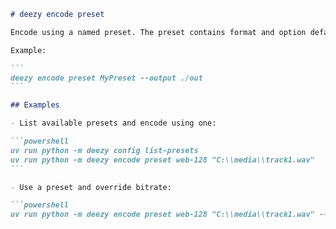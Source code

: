 ````markdown
# deezy encode preset

Encode using a named preset. The preset contains format and option defaults. Use `deezy config list-presets` to list available presets.

Example:

```
deezy encode preset MyPreset --output ./out
```

## Examples

- List available presets and encode using one:

```powershell
uv run python -m deezy config list-presets
uv run python -m deezy encode preset web-128 "C:\\media\\track1.wav"
```

- Use a preset and override bitrate:

```powershell
uv run python -m deezy encode preset web-128 "C:\\media\\track1.wav" --bitrate 128
````
